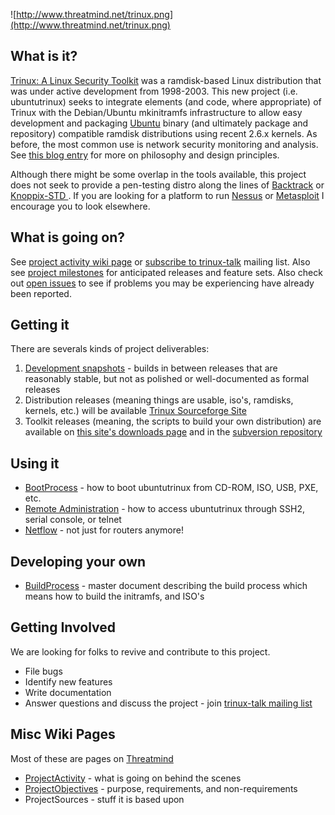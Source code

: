 ![http://www.threatmind.net/trinux.png](http://www.threatmind.net/trinux.png)

## What is it? ##
[Trinux: A Linux Security Toolkit](http://trinux.sourceforge.net/legacy/) was a ramdisk-based Linux distribution that was under active development from 1998-2003. This new project (i.e. ubuntutrinux) seeks to integrate elements (and code, where appropriate) of Trinux with the Debian/Ubuntu mkinitramfs infrastructure to allow easy development and packaging  [Ubuntu](http://www.ubuntu.com) binary (and ultimately package and repository) compatible ramdisk distributions using recent 2.6.x kernels. As before, the most common use is network security monitoring and analysis. See [this blog entry](http://blogfranz.blogspot.com/2007/04/10-days-of-trinux-9-years-later.html) for more on philosophy and design principles.

Although there might be some overlap in the tools available, this project does not seek to provide a pen-testing distro along the lines of [Backtrack](http://www.remote-exploit.org/backtrack.html) or [Knoppix-STD ](http://s-t-d.org/). If you are looking for a platform to run [Nessus](http://www.nessus.org) or [Metasploit](http://metasploit.org) I encourage you to look elsewhere.

## What is going on? ##

See [project activity wiki page](http://www.threatmind.net/secwiki/UbuntuTrinux/ProjectActivity) or [subscribe to trinux-talk](https://lists.sourceforge.net/lists/listinfo/trinux-talk) mailing list. Also see [project milestones](http://www.threatmind.net/secwiki/UbuntuTrinux/ProjectMilestones) for anticipated releases and feature sets. Also check out [open issues](http://code.google.com/p/ubuntutrinux/issues/list) to see if problems you may be experiencing have already been reported.

## Getting it ##
There are severals kinds of project deliverables:

  1. [Development snapshots](http://www.threatmind.net/ubuntutrinux/) - builds in between releases that are reasonably stable, but not as polished or well-documented as formal releases
  1. Distribution releases (meaning things are usable, iso's, ramdisks, kernels, etc.) will be available [Trinux Sourceforge Site](http://sourceforge.net/project/showfiles.php?group_id=3301)
  1. Toolkit releases (meaning, the scripts to build your own distribution) are available on [this site's downloads page](http://code.google.com/p/ubuntutrinux/downloads/list) and in the [subversion repository](http://ubuntutrinux.googlecode.com/svn/)

## Using it ##

  * [BootProcess](http://www.threatmind.net/secwiki/UbuntuTrinux/BootProcess) - how to boot ubuntutrinux from CD-ROM, ISO, USB, PXE, etc.
  * [Remote Administration](http://www.threatmind.net/secwiki/UbuntuTrinux/RemoteAdministration) - how to access ubuntutrinux through SSH2, serial console, or telnet
  * [Netflow](http://www.threatmind.net/secwiki/UbuntuTrinux/NetFlowCapture) - not just for routers anymore!

## Developing your own ##

  * [BuildProcess](http://www.threatmind.net/secwiki/UbuntuTrinux/BuildProcess) - master document describing the build process which means how to build the initramfs, and ISO's

## Getting Involved ##
We are looking for folks to revive and contribute to this project.
  * File bugs
  * Identify new features
  * Write documentation
  * Answer questions and discuss the project - join [trinux-talk mailing list](https://lists.sourceforge.net/lists/listinfo/trinux-talk)

## Misc Wiki Pages ##
Most of these are pages on [Threatmind](http://www.threatmind.net/secwiki)

  * [ProjectActivity](http://www.threatmind.net/secwiki/UbuntuTrinux/ProjectActivity) - what is going on behind the scenes
  * [ProjectObjectives](http://www.threatmind.net/secwiki/UbuntuTrinux/ProjectObjectives) - purpose, requirements, and non-requirements
  * ProjectSources - stuff it is based upon